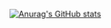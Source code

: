 [![Anurag's GitHub stats](https://github-readme-stats.vercel.app/api?username=`Ethan-Goetsch`&show_icons=true&theme=radical)](https://github.com/anuraghazra/github-readme-stats)
